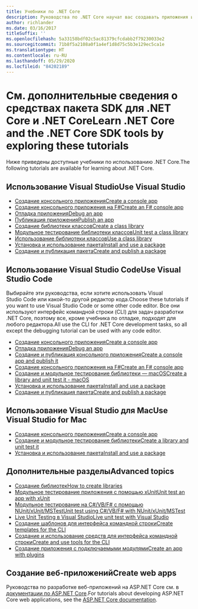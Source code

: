 ```yaml
---
title: Учебники по .NET Core
description: Руководства по .NET Core научат вас создавать приложения и библиотеки на Mac, Linux и в Windows.
author: richlander
ms.date: 03/16/2017
titleSuffix: ''
ms.openlocfilehash: 5a33158bdf02c5ac81379cfcdabb2f79230033e2
ms.sourcegitcommit: 71b8f5a2108a0f1a4ef1d8d75c5b3e129ec5ca1e
ms.translationtype: HT
ms.contentlocale: ru-RU
ms.lasthandoff: 05/29/2020
ms.locfileid: "84202189"
---
```

# <a name="learn-net-core-and-the-net-core-sdk-tools-by-exploring-these-tutorials"></a><span data-ttu-id="d292d-103">См. дополнительные сведения о средствах пакета SDK для .NET Core и .NET Core</span><span class="sxs-lookup"><span data-stu-id="d292d-103">Learn .NET Core and the .NET Core SDK tools by exploring these tutorials</span></span>

<span data-ttu-id="d292d-104">Ниже приведены доступные учебники по использованию .NET Core.</span><span class="sxs-lookup"><span data-stu-id="d292d-104">The following tutorials are available for learning about .NET Core.</span></span>

## <a name="use-visual-studio"></a><span data-ttu-id="d292d-105">Использование Visual Studio</span><span class="sxs-lookup"><span data-stu-id="d292d-105">Use Visual Studio</span></span>

- [<span data-ttu-id="d292d-106">Создание консольного приложения</span><span class="sxs-lookup"><span data-stu-id="d292d-106">Create a console app</span></span>](with-visual-studio.md)
- [<span data-ttu-id="d292d-107">Создание консольного приложения на F#</span><span class="sxs-lookup"><span data-stu-id="d292d-107">Create an F# console app</span></span>](../../fsharp/get-started/get-started-visual-studio.md)
- [<span data-ttu-id="d292d-108">Отладка приложения</span><span class="sxs-lookup"><span data-stu-id="d292d-108">Debug an app</span></span>](debugging-with-visual-studio.md)
- [<span data-ttu-id="d292d-109">Публикация приложения</span><span class="sxs-lookup"><span data-stu-id="d292d-109">Publish an app</span></span>](publishing-with-visual-studio.md)
- [<span data-ttu-id="d292d-110">Создание библиотеки классов</span><span class="sxs-lookup"><span data-stu-id="d292d-110">Create a class library</span></span>](library-with-visual-studio.md)
- [<span data-ttu-id="d292d-111">Модульное тестирование библиотеки классов</span><span class="sxs-lookup"><span data-stu-id="d292d-111">Unit test a class library</span></span>](testing-library-with-visual-studio.md)
- [<span data-ttu-id="d292d-112">Использование библиотеки классов</span><span class="sxs-lookup"><span data-stu-id="d292d-112">Use a class library</span></span>](consuming-library-with-visual-studio.md)
- [<span data-ttu-id="d292d-113">Установка и использование пакета</span><span class="sxs-lookup"><span data-stu-id="d292d-113">Install and use a package</span></span>](/nuget/quickstart/install-and-use-a-package-in-visual-studio)
- [<span data-ttu-id="d292d-114">Создание и публикация пакета</span><span class="sxs-lookup"><span data-stu-id="d292d-114">Create and publish a package</span></span>](/nuget/quickstart/create-and-publish-a-package-using-visual-studio)

## <a name="use-visual-studio-code"></a><span data-ttu-id="d292d-115">Использование Visual Studio Code</span><span class="sxs-lookup"><span data-stu-id="d292d-115">Use Visual Studio Code</span></span>

<span data-ttu-id="d292d-116">Выбирайте эти руководства, если хотите использовать Visual Studio Code или какой-то другой редактор кода.</span><span class="sxs-lookup"><span data-stu-id="d292d-116">Choose these tutorials if you want to use Visual Studio Code or some other code editor.</span></span> <span data-ttu-id="d292d-117">Все они используют интерфейс командной строки (CLI) для задач разработки .NET Core, поэтому все, кроме учебника по отладке, подходят для любого редактора.</span><span class="sxs-lookup"><span data-stu-id="d292d-117">All use the CLI for .NET Core development tasks, so all except the debugging tutorial can be used with any code editor.</span></span>

- [<span data-ttu-id="d292d-118">Создание консольного приложения</span><span class="sxs-lookup"><span data-stu-id="d292d-118">Create a console app</span></span>](with-visual-studio-code.md)
- [<span data-ttu-id="d292d-119">Отладка приложения</span><span class="sxs-lookup"><span data-stu-id="d292d-119">Debug an app</span></span>](debugging-with-visual-studio-code.md)
- [<span data-ttu-id="d292d-120">Создание и публикация консольного приложения</span><span class="sxs-lookup"><span data-stu-id="d292d-120">Create a console app and publish it</span></span>](cli-create-console-app.md)
- [<span data-ttu-id="d292d-121">Создание консольного приложения на F#</span><span class="sxs-lookup"><span data-stu-id="d292d-121">Create an F# console app</span></span>](../../fsharp/get-started/get-started-vscode.md)
- [<span data-ttu-id="d292d-122">Создание и модульное тестирование библиотеки — macOS</span><span class="sxs-lookup"><span data-stu-id="d292d-122">Create a library and unit test it - macOS</span></span>](using-on-macos.md)
- [<span data-ttu-id="d292d-123">Установка и использование пакета</span><span class="sxs-lookup"><span data-stu-id="d292d-123">Install and use a package</span></span>](/nuget/quickstart/install-and-use-a-package-using-the-dotnet-cli)
- [<span data-ttu-id="d292d-124">Создание и публикация пакета</span><span class="sxs-lookup"><span data-stu-id="d292d-124">Create and publish a package</span></span>](/nuget/quickstart/create-and-publish-a-package-using-the-dotnet-cli)

## <a name="use-visual-studio-for-mac"></a><span data-ttu-id="d292d-125">Использование Visual Studio для Mac</span><span class="sxs-lookup"><span data-stu-id="d292d-125">Use Visual Studio for Mac</span></span>

- [<span data-ttu-id="d292d-126">Создание консольного приложения</span><span class="sxs-lookup"><span data-stu-id="d292d-126">Create a console app</span></span>](using-on-mac-vs.md)
- [<span data-ttu-id="d292d-127">Создание и модульное тестирование библиотеки</span><span class="sxs-lookup"><span data-stu-id="d292d-127">Create a library and unit test it</span></span>](using-on-mac-vs-full-solution.md)
- [<span data-ttu-id="d292d-128">Установка и использование пакета</span><span class="sxs-lookup"><span data-stu-id="d292d-128">Install and use a package</span></span>](/nuget/quickstart/install-and-use-a-package-in-visual-studio-mac)

## <a name="advanced-topics"></a><span data-ttu-id="d292d-129">Дополнительные разделы</span><span class="sxs-lookup"><span data-stu-id="d292d-129">Advanced topics</span></span>

- [<span data-ttu-id="d292d-130">Создание библиотек</span><span class="sxs-lookup"><span data-stu-id="d292d-130">How to create libraries</span></span>](libraries.md)
- [<span data-ttu-id="d292d-131">Модульное тестирование приложения с помощью xUnit</span><span class="sxs-lookup"><span data-stu-id="d292d-131">Unit test an app with xUnit</span></span>](testing-with-cli.md)
- [<span data-ttu-id="d292d-132">Модульное тестирование на C#/VB/F# с помощью NUnit/xUnit/MSTest</span><span class="sxs-lookup"><span data-stu-id="d292d-132">Unit test using C#/VB/F# with NUnit/xUnit/MSTest</span></span>](../testing/index.md)
- [<span data-ttu-id="d292d-133">Live Unit Testing в Visual Studio</span><span class="sxs-lookup"><span data-stu-id="d292d-133">Live unit test with Visual Studio</span></span>](/visualstudio/test/live-unit-testing-start)
- [<span data-ttu-id="d292d-134">Создание шаблонов для интерфейса командной строки</span><span class="sxs-lookup"><span data-stu-id="d292d-134">Create templates for the CLI</span></span>](cli-templates-create-item-template.md)
- [<span data-ttu-id="d292d-135">Создание и использование средств для интерфейса командной строки</span><span class="sxs-lookup"><span data-stu-id="d292d-135">Create and use tools for the CLI</span></span>](../tools/global-tools-how-to-create.md)
- [<span data-ttu-id="d292d-136">Создание приложения с подключаемыми модулями</span><span class="sxs-lookup"><span data-stu-id="d292d-136">Create an app with plugins</span></span>](creating-app-with-plugin-support.md)

## <a name="create-web-apps"></a><span data-ttu-id="d292d-137">Создание веб-приложений</span><span class="sxs-lookup"><span data-stu-id="d292d-137">Create web apps</span></span>

<span data-ttu-id="d292d-138">Руководства по разработке веб-приложений на ASP.NET Core см. в [документации по ASP.NET Core](/aspnet/core/).</span><span class="sxs-lookup"><span data-stu-id="d292d-138">For tutorials about developing ASP.NET Core web applications, see the [ASP.NET Core documentation](/aspnet/core/).</span></span>
